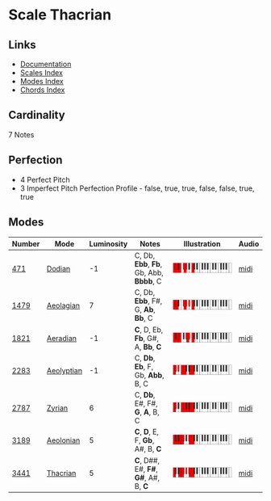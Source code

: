 # Scale Thacrian

## Links

- [Documentation](README.md)
- [Scales Index](Scales.md)
- [Modes Index](Modes.md)
- [Chords Index](Chords.md)

## Cardinality

7 Notes

## Perfection

- 4 Perfect Pitch
- 3 Imperfect Pitch
Perfection Profile - false, true, true, false, false, true, true

## Modes

| Number | Mode | Luminosity | Notes | Illustration | Audio |
|--------|------|------------|-------|--------------|-------|
| [471](https://ianring.com/musictheory/scales/471) | [Dodian](ModeDodian.md) | -1 | C, Db, **Ebb**, **Fb**, Gb, Abb, **Bbbb**, C | ![CNaturalDodian](ModeCNaturalDodian.png) | [midi](https://github.com/edipermadi/music/blob/main/docs/ModeCNaturalDodian.mid?raw=true) | 
| [1479](https://ianring.com/musictheory/scales/1479) | [Aeolagian](ModeAeolagian.md) | 7 | C, Db, **Ebb**, F#, G, **Ab**, **Bb**, C | ![CNaturalAeolagian](ModeCNaturalAeolagian.png) | [midi](https://github.com/edipermadi/music/blob/main/docs/ModeCNaturalAeolagian.mid?raw=true) | 
| [1821](https://ianring.com/musictheory/scales/1821) | [Aeradian](ModeAeradian.md) | -1 | **C**, D, Eb, **Fb**, G#, A, **Bb**, **C** | ![CNaturalAeradian](ModeCNaturalAeradian.png) | [midi](https://github.com/edipermadi/music/blob/main/docs/ModeCNaturalAeradian.mid?raw=true) | 
| [2283](https://ianring.com/musictheory/scales/2283) | [Aeolyptian](ModeAeolyptian.md) | -1 | C, **Db**, **Eb**, F, Gb, **Abb**, B, C | ![CNaturalAeolyptian](ModeCNaturalAeolyptian.png) | [midi](https://github.com/edipermadi/music/blob/main/docs/ModeCNaturalAeolyptian.mid?raw=true) | 
| [2787](https://ianring.com/musictheory/scales/2787) | [Zyrian](ModeZyrian.md) | 6 | C, **Db**, E#, F#, **G**, **A**, B, C | ![CNaturalZyrian](ModeCNaturalZyrian.png) | [midi](https://github.com/edipermadi/music/blob/main/docs/ModeCNaturalZyrian.mid?raw=true) | 
| [3189](https://ianring.com/musictheory/scales/3189) | [Aeolonian](ModeAeolonian.md) | 5 | **C**, **D**, E, F, **Gb**, A#, B, **C** | ![CNaturalAeolonian](ModeCNaturalAeolonian.png) | [midi](https://github.com/edipermadi/music/blob/main/docs/ModeCNaturalAeolonian.mid?raw=true) | 
| [3441](https://ianring.com/musictheory/scales/3441) | [Thacrian](ModeThacrian.md) | 5 | **C**, D##, E#, **F#**, **G#**, A#, B, **C** | ![CNaturalThacrian](ModeCNaturalThacrian.png) | [midi](https://github.com/edipermadi/music/blob/main/docs/ModeCNaturalThacrian.mid?raw=true) | 
